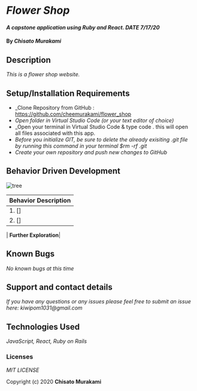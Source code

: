 # _Flower Shop_

#### _A capstone application using Ruby and React. DATE 7/17/20_

#### By _**Chisato Murakami**_

## Description

_This is a flower shop website._ 

## Setup/Installation Requirements

* _Clone Repository from GitHub : https://github.com/cheemurakami/flower_shop
* _Open folder in Virtual Studio Code (or your text editor of choice)_
* _Open your terminal in Virtual Studio Code & type code . this will open all files associated with this app. 
* _Before you initialize GIT, be sure to delete the already exisiting .git file by running this command in your terminal $rm -rf .git_
* _Create your own repository and push new changes to GitHub_

## Behavior Driven Development 

![tree](./img/diagram.png)

|   Behavior Description        |
|-------------------------------|
| 1. []|
| 2. []|

| **Further Exploration**|


## Known Bugs

_No known bugs at this time_

## Support and contact details

_If you have any questions or any issues please feel free to submit an issue here: kiwipom1031@gmail.com_

## Technologies Used

_JavaScript, React, Ruby on Rails_ 


### Licenses
*MIT LICENSE*

Copyright (c) 2020 **Chisato Murakami**

